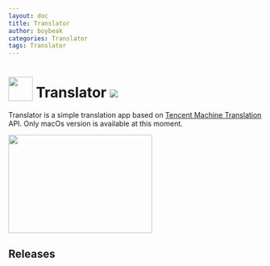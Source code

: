 ```yaml
---
layout: doc
title: Translator
author: boybeak
categories: Translator
tags: Translator
---
```


<h1>
    <img style="vertical-align: bottom;" src="{{base_url}}/assets/images/translator-logo-512.png" width="48" height="48" />
    Translator
    <img src="https://img.shields.io/badge/Translator-0.1-blue" />
</h1>

Translator is a simple translation app based on [Tencent Machine Translation](https://cloud.tencent.com/document/product/551/15611) API. Only macOs version is available at this moment.

<img src="{{base_url}}/assets/images/preview.jpg" width="285" height="195" />

## Releases
